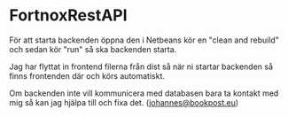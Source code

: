 # FortnoxRestAPI
 
För att starta backenden öppna den i Netbeans kör en "clean and rebuild" och sedan kör "run" så ska backenden starta.
 
Jag har flyttat in frontend filerna från dist så när ni startar backenden så finns frontenden där och körs automatiskt. 

Om backenden inte vill kommunicera med databasen bara ta kontakt med mig så kan jag hjälpa till och fixa det. (johannes@bookpost.eu)
